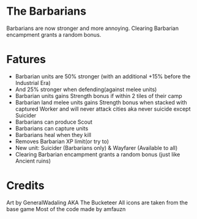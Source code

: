 # The Barbarians
Barbarians are now stronger and more annoying. Clearing Barbarian encampment grants a random bonus.

# Fatures
- Barbarian units are 50% stronger (with an additional +15% before the Industrial Era)
- And 25% stronger when defending(against melee units)
- Barbarian units gains Strength bonus if within 2 tiles of their camp
- Barbarian land melee units gains Strength bonus when stacked with captured Worker and will never attack cities aka never suicide except Suicider
- Barbarians can produce Scout
- Barbarians can capture units
- Barbarians heal when they kill
- Removes Barbarian XP limit(or try to)
- New unit: Suicider (Barbarians only) & Wayfarer (Available to all)
- Clearing Barbarian encampment grants a random bonus (just like Ancient ruins)

# Credits
Art by GeneralWadaling AKA The Bucketeer
All icons are taken from the base game
Most of the code made by amfauzn

